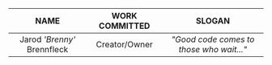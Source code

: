 |**NAME** | **WORK COMMITTED** | **SLOGAN** |
|:-------:|:------------------:|:----------:|
| Jarod *'Brenny'* Brennfleck | Creator/Owner | *"Good code comes to those who wait..."* |
